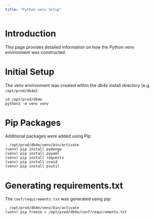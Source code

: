 ```yaml
---
title: "Python venv Setup"
---
```


# Introduction

This page provides detailed information on how the Python venv environment was constructed.

# Initial Setup

The venv environment was created within the *db4e* install directory (e.g. `/opt/prod/db4e`):

```
cd /opt/prod/db4e
python3 -m venv venv
```

# Pip Packages

Additional packages were added using Pip:

```
. /opt/prod/db4e/venv/bin/activate
(venv) pip install pymongo
(venv) pip install pyyaml
(venv) pip install requests
(venv) pip install urwid
(venv) pip install psutil
```

# Generating requirements.txt

The `conf/requirements.txt` was generated using pip:

```
. /opt/prod/db4e/venv/bin/activate
(venv) pip freeze > /opt/prod/db4e/conf/requirements.txt
```
